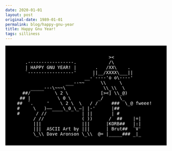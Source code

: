 ```yaml
---
date: 2020-01-01
layout: post
original-date: 1989-01-01
permalink: blog/happy-gnu-year
title: Happy Gnu Year!
tags: silliness
---
```

<pre style="background:black; color: white; padding: 2em">
                                   ><
    .-----------------.            /\
    | HAPPY GNU YEAR! |       .   /XX\    .
    `-----------------'      ||__/XXXX\___||
                          __-`----'o o\----'
                   ___--~~      \\     \
      _____---\~~~\              \\_\\  \
   ##/         \ 2 \            [><] \\_@)
  ## |          \ 0 \          _/      \_
 ##  `.     '    \ 2 \  \   / /     ###  \_@ fweee!
 #     \   )——____\_0_\_—| |-'      |##
 #      / //             | ||       | #
       / //              ( ))      /  ##    |=|
       |||               |||      |KORB##   |:|
       |||  ASCII Art by |||      | Brut##  `V'
       \_\\ Dave Aronson \_\\  @= |_____### _|_
</pre>
